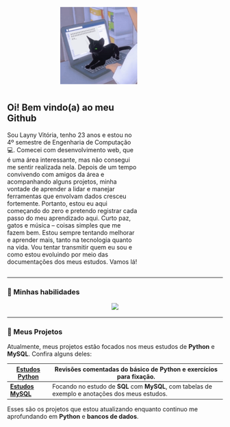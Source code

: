 <div style="display: flex; align-items: flex-start;">
  <span style="display: inline-block;  width: calc(100% - 200px);">
    <p style="text-align: right; margin-left: 20px;">
      <img src="tenor.gif" width="180" style="margin-top: 10px; margin-bottom: 10px;">
    </p>
    <p style="text-align: justify;">
      <h2>Oi! Bem vindo(a) ao meu Github</h2>
      Sou Layny Vitória, tenho 23 anos e estou no 4º semestre de Engenharia de Computação 💻. Comecei com desenvolvimento web, que é uma área interessante, mas não consegui me sentir realizada nela. Depois de um tempo convivendo com amigos da área e acompanhando alguns projetos, minha vontade de aprender a lidar e manejar ferramentas que envolvam dados cresceu fortemente. Portanto, estou eu aqui começando do zero e pretendo registrar cada passo do meu aprendizado aqui.
      Curto paz, gatos e música – coisas simples que me fazem bem. Estou sempre tentando melhorar e aprender mais, tanto na tecnologia quanto na vida. Vou tentar transmitir quem eu sou e como estou evoluindo por meio das documentações dos meus estudos. Vamos lá!
    </p>
  </span>
</div>

---

### 🌟 Minhas habilidades
<p align="center">
  <a href="https://skillicons.dev">
    <img src="https://skillicons.dev/icons?i=html,css,js,c,react,java,py,git&theme=dark&perline=8" />
  </a>
</p>

---

### 🚀 Meus Projetos

Atualmente, meus projetos estão focados nos meus estudos de **Python** e **MySQL**. Confira alguns deles:

| [**Estudos Python**](https://github.com/laynyv/estudos-python) | Revisões comentadas do básico de **Python** e exercícios para fixação.  |
| ------- | --------- |
| [**Estudos MySQL**](https://github.com/laynyv/estudos-mysql) | Focando no estudo de **SQL** com **MySQL**, com tabelas de exemplo e anotações dos meus estudos.  |

Esses são os projetos que estou atualizando enquanto continuo me aprofundando em **Python** e **bancos de dados**.
